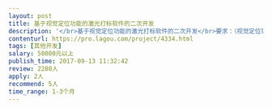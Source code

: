 ```yaml
---                
layout: post       
title: 基于视觉定位功能的激光打标软件的二次开发           
description: '</br>基于视觉定位功能的激光打标软件的二次开发</br>要求：（视觉定位功能采用开源的库，打标功能我司有现成的API函数库，二次开发实现）</br>1：采用C++或C#程序，基于我司供应商提供的API函数接口开发一套激光打标软件操作界面，使其具备基本的对激光器，振镜的控制功能，以及必要文档，条码二维码等编辑，IO口硬件操作，等基本功能。</br>2：基于开源的OPENCV视觉库或其它开源系统也行。开发一个视觉应用模块，具体功能如下：</br>a：视觉定位工能，经过简单的示教输入，实现对不同形状产品进行位置坐标系和角度定位（类似于用机器人通过视觉定位抓取任意位置的产品），并将坐标位置和角度等偏移量传递给激光打标机，从而实现激光打标机的任意位置定位打标功能。</br>b：视觉坐标系和打标机坐标系一键式标定。</br>C：更换检测目标后，简单的示教学习建模功能。</br>d:文件未约定的其它的必需的基础功能，如，文档打开保存，视场区设定……等等。</br>外包合作方式：</br>1：按项目外包，本项目分为两个系统，一是激光打标系统，二是视觉定位系统。承包方可以整包也可以只承包其中一个项目。</br>2：如分包，即两个承包方分别负责不同的系统，则需要约定详细的对接方式，并拟定合同。最终交付的是融合了打标和视觉定位功能的一套软件。</br>3：保密：必需能同意签订严格保密协议，合同约定因泄密造成商业损失后的高额赔偿金额。</br>人员要求：</br>有视觉产品的开发经验，最好有接触过激光打标机或对激光打标机比较了解。没有也可，我司会提供详尽解析。所用语言：C++，C#。</br></br>交接方式：</br>1:源代码交接，包括开发平台和所有源代码、库文件、配置文件等，并具有规范的详细的注释。必需达到我司后续工程师自由修改完善的状态。</br>2：通过搭建的硬件平台完全测试通过，能应用于WIN7、WIN8、WIN10的32位和64位系统。</br>3：应用层面交接，配合我司应用工程师做好应用培训讲解，原理要点讲解培训等应用层面的交接工作。使之能完整的应用于实际项目之中。</br>开发方式：</br>到我司驻厂开发，也可以先自由开发，后续花几天时间驻厂调试。</br>项目时间：</br>一个月左右，详细可协商，</br>'     
contenturl: https://pro.lagou.com/project/4334.html      
tags: [其他开发]            
salary: 50000元以上          
publish_time: 2017-09-13 11:32:42         
review: 2280人                   
apply: 2人                   
recommend: 5人                   
time_range: 1-3个月              
---                 
```

